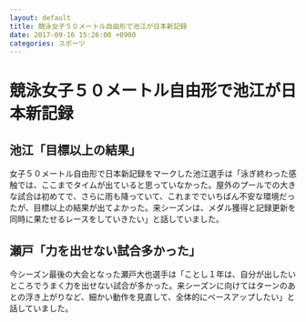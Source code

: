 ```yaml
---
layout: default
title: 競泳女子５０メートル自由形で池江が日本新記録
date: 2017-09-16 15:26:00 +0900
categories: スポーツ
---
```


# 競泳女子５０メートル自由形で池江が日本新記録

## 池江「目標以上の結果」

女子５０メートル自由形で日本新記録をマークした池江選手は「泳ぎ終わった感触では、ここまでタイムが出ていると思っていなかった。屋外のプールでの大きな試合は初めてで、さらに雨も降っていて、これまででいちばん不安な環境だったが、目標以上の結果が出てよかった。来シーズンは、メダル獲得と記録更新を同時に果たせるレースをしていきたい」と話していました。

## 瀬戸「力を出せない試合多かった」

今シーズン最後の大会となった瀬戸大也選手は「ことし１年は、自分が出したいところでうまく力を出せない試合が多かった。来シーズンに向けてはターンのあとの浮き上がりなど、細かい動作を見直して、全体的にベースアップしたい」と話していました。
